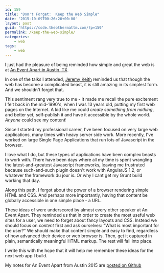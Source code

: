 ```yaml
---
id: 159
title: "Don't Forget:  Keep the Web Simple"
date: '2015-10-09T00:26:20+00:00'
layout: post
guid: 'https://code.theothermattm.com/?p=159'
permalink: /keep-the-web-simple/
categories:
    - web
tags:
    - web
---
```


I just had the pleasure of being reminded how simple and great the web is at [An Event Apart in Austin, TX](http://aneventapart.com/event/austin-2015).

In one of the talks I attended, [Jeremy Keith](https://adactio.com) reminded us that though the web has become a complicated beast, it is still amazing in its simplest form. And we shouldn't forget that.  

This sentiment rang very true to me - It made me recall the pure excitement I felt back in the mid-1990's, when I was 13 years old, putting my first web pages on the Internet.  A kid like me could *create something from nothing*, and better yet, self-publish it and have it accessible by the whole world. *Anyone* could see my content!

Since I started my professional career, I've been focused on very large web applications, many times with heavy server side work.  More recently, I've worked on large Single Page Applications that run lots of Javascript in the browser.  

I love what I do, but these types of applications have been complex beasts to work with. There have been days where all my time is spent wrangling the latest-and-greatest Javascript frameworks, leaving me frustrated because such-and-such plugin doesn't work with AngularJS 1.2, or whatever the framework du jour is. Or why I cant get my Grunt build working that day.

Along this path, I forgot about the power of a browser rendering simple HTML and CSS.  And perhaps more importantly, having that content be globally accessible in one simple place - a URL.

These ideas of were underscored by almost every other speaker at An Event Apart.  They reminded us that in order to create the most useful web sites for a user, we need to forget about fancy layouts and CSS.  Instead we should focus on *content* first and ask ourselves: "What is most important for the user?"  We should make that content simple and easy to find, regardless of how advanced their device or web browser is.  Then, get it captured in plain, semantically meaningful HTML markup. The rest will fall into place. 

I write this with the hope that it will help me remember these ideas for the next web app I build.

My notes for An Event Apart from Austin 2015 are [posted on Github](https://gist.github.com/theothermattm/dd4dde49afbacd8e313d)